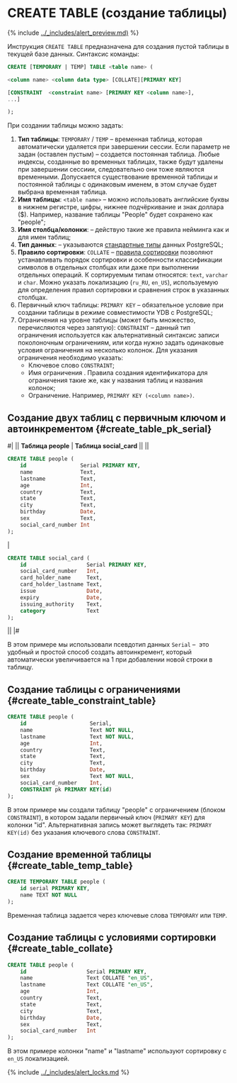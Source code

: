 # CREATE TABLE (создание таблицы)

{% include [../_includes/alert_preview.md)](../_includes/alert_preview.md) %}

Инструкция `CREATE TABLE` предназначена для создания пустой таблицы в текущей базе данных. Синтаксис команды:

```sql
CREATE [TEMPORARY | TEMP] TABLE <table name> (

<column name> <column data type> [COLLATE][PRIMARY KEY]

[CONSTRAINT  <constraint name> [PRIMARY KEY <column name>],
...]

);
```
При создании таблицы можно задать:
1. **Тип таблицы**: `TEMPORARY` / `TEMP` – временная таблица, которая автоматически удаляется при завершении сессии. Если параметр не задан (оставлен пустым) – создается постоянная таблица. Любые индексы, созданные во временных таблицах, также будут удалены при завершении сессиии, следовательно они тоже являются временными. Допускается существование временной таблицы и постоянной таблицы с одинаковым именем, в этом случае будет выбрана временная таблица.
2. **Имя таблицы**: `<table name>` – можно использовать английские буквы в нижнем регистре, цифры, нижнее подчёркивание и знак доллара ($). Например, название таблицы "People" будет сохранено как "people";
3. **Имя столбца/колонки**: <column name> – действую такие же правила нейминга как и для имен таблиц;
4. **Тип данных**: <column data type> – указываются [стандартные типы](https://www.postgresql.org/docs/current/datatype.html) данных PostgreSQL;
5. **Правило сортировки**: `COLLATE` – [правила сортировки](https://www.postgresql.org/docs/current/collation.html) позволяют устанавливать порядок сортировки и особенности классификации символов в отдельных столбцах или даже при выполнении отдельных операций. К сортируемым типам относятся: `text`, `varchar` и `char`. Можно указать локализацию (`ru_RU`, `en_US`), используемую для определения правил сортировки и сравнения строк в указанных столбцах.
6. Первичный ключ таблицы: `PRIMARY KEY` – обязательное условие при создании таблицы в режиме совместимости YDB с PostgreSQL;
7. Ограничения на уровне таблицы (может быть множество, перечисляются через запятую): `CONSTRAINT` – данный тип ограничения используется как альтернативный синтаксис записи поколоночным ограничениям, или когда нужно задать одинаковые условия ограничения на несколько колонок. Для указания ограничения необходимо указать:
    + Ключевое слово `CONSTRAINT`;
    + Имя ограничения <constraint name>. Правила создания идентификатора для ограничения такие же, как у названия таблиц и названия колонок;
    + Ограничение. Например, `PRIMARY KEY (<column name>)`.


## Создание двух таблиц с первичным ключом и автоинкрементом {#create_table_pk_serial}
#|
|| **Таблица people** | **Таблица social_card** ||
||
```sql
CREATE TABLE people (
    id                 Serial PRIMARY KEY,
    name               Text,
    lastname           Text,
    age                Int,
    country            Text,
    state              Text,
    city               Text,
    birthday           Date,
    sex                Text,
    social_card_number Int
);
```
|
```sql
CREATE TABLE social_card (
    id                   Serial PRIMARY KEY,
    social_card_number   Int,
    card_holder_name     Text,
    card_holder_lastname Text,
    issue                Date,
    expiry               Date,
    issuing_authority    Text,
    category             Text
);
```
||
|#


В этом примере мы использовали псевдотип данных `Serial` –  это удобный и простой способ создать автоинкремент, который автоматически увеличивается на 1 при добавлении новой строки в таблицу.


## Создание таблицы с ограничениями {#create_table_constraint_table}

```sql
CREATE TABLE people (
    id                    Serial,
    name                  Text NOT NULL,
    lastname              Text NOT NULL,
    age                   Int,
    country               Text,
    state                 Text,
    city                  Text,
    birthday              Date,
    sex                   Text NOT NULL,
    social_card_number    Int,
    CONSTRAINT pk PRIMARY KEY(id)
);
```

В этом примере мы создали таблицу "people" с ограничением (блоком `CONSTRAINT`), в котором задали первичный ключ (`PRIMARY KEY`) для колонки "id". Альтернативная запись может выглядеть так: `PRIMARY KEY(id)` без указания ключевого слова `CONSTRAINT`.


## Создание временной таблицы {#create_table_temp_table}

```sql
CREATE TEMPORARY TABLE people (
    id serial PRIMARY KEY,
    name TEXT NOT NULL
);
```

Временная таблица задается через ключевые слова `TEMPORARY` или `TEMP`.


## Создание таблицы с условиями сортировки {#create_table_collate}

```sql
CREATE TABLE people (
    id                   Serial PRIMARY KEY,
    name                 Text COLLATE "en_US",
    lastname             Text COLLATE "en_US",
    age                  Int,
    country              Text,
    state                Text,
    city                 Text,
    birthday             Date,
    sex                  Text,
    social_card_number   Int
);
```

В этом примере колонки "name" и "lastname" используют сортировку с `en_US` локализацией.

{% include [../_includes/alert_locks.md](../_includes/alert_locks.md) %}
